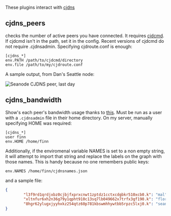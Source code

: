 These plugins interact with [cjdns](https://github.com/cjdelisle/cjdns)

cjdns_peers
-----------
checks the number of active peers you have connected. It requires
[cjdcmd](https://github.com/inhies/cjdcmd). If cjdcmd isn't in the path,
set it in the config. Recent versions of cjdcmd do not require .cjdnsadmin.
Specifying cjdroute.conf is enough:

```
[cjdns_*]
env.PATH /path/to/cjdcmd/directory
env.file /path/to/my/cjdroute.conf
```

A sample output, from Dan's Seattle node:

![Seanode CJDNS peer, last day](https://hostedmunin.com/plot/meshwith.me-4948/cjdns_peers/day.png)


cjdns_bandwidth
----------
Show's each peer's bandwidth usage thanks to [this](https://github.com/cjdelisle/cjdns/pull/284).
Must be run as a user with a `.cjdnsadmin` file in their home directory. On my server,
manually specifying HOME was required:

```
[cjdns_*]
user finn
env.HOME /home/finn
```

Additionally, if the enviromenal variable NAMES is set to a non empty string, it will attempt to
import that string and replace the labels on the graph with those names. This is handy because
no one remembers public keys:

```
env.NAMES /home/finn/cjdnsnames.json
```

and a sample file:

```json
{
        "l3f9rd1qrdjxbz0cjbjfxprxcnwt1zptdz1cctxcdgbkr510xcb0.k": "mal",
        "xltnfur6xh2n36g79y1qpht910c13sq7lb049662x7trfx3gf190.k": "florida",
        "8hgr62ylugxjyyhxkz254qtz60p781kbswmhhywtbb5rpzc5lxj0.k": "seanode"
}
```
